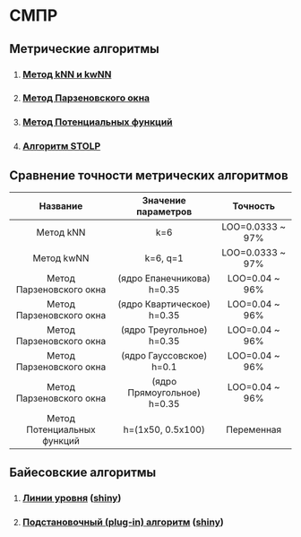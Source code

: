 # СМПР
## Метрические алгоритмы
1. ### [Метод kNN и kwNN](/lab1)
1. ### [Метод Парзеновского окна](/lab2)
1. ### [Метод Потенциальных функций](/lab3)
1. ### [Алгоритм STOLP](/lab4)
## Сравнение точности метрических алгоритмов
Название | Значение параметров | Точность
:-------:|:-------------------:|:-------:
Метод kNN | k=6 | LOO=0.0333 ~ 97%
Метод kwNN | k=6, q=1 | LOO=0.0333 ~ 97%
Метод Парзеновского окна | (ядро Епанечникова) h=0.35 | LOO=0.04 ~ 96%
Метод Парзеновского окна | (ядро Квартическое) h=0.35 | LOO=0.04 ~ 96%
Метод Парзеновского окна | (ядро Треугольное) h=0.35 | LOO=0.04 ~ 96%
Метод Парзеновского окна | (ядро Гауссовское) h=0.1 | LOO=0.04 ~ 96%
Метод Парзеновского окна | (ядро Прямоугольное) h=0.35 | LOO=0.04 ~ 96%
Метод Потенциальных функций | h=(1х50, 0.5х100) | Переменная

## Байесовские алгоритмы
1. ### [Линии уровня](/lab5) (**[shiny](https://skycolor.shinyapps.io/ML0BayesLevelLines/)**)
1. ### [Подстановочный (plug-in) алгоритм](/lab7) (**[shiny](https://skycolor.shinyapps.io/ML0PlugInAlgo/)**)